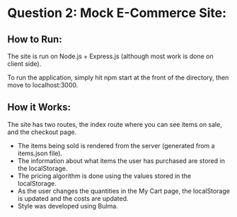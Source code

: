 # Question 2: Mock E-Commerce Site:

## How to Run:
The site is run on Node.js + Express.js (although most work is done on client side).

To run the application, simply hit npm start at the front of the directory, then move to localhost:3000.

## How it Works:
The site has two routes, the index route where you can see items on sale, and the checkout page.

- The items being sold is rendered from the server (generated from a items.json file).
- The information about what items the user has purchased are stored in the localStorage.
- The pricing algorithm is done using the values stored in the localStorage.
- As the user changes the quantities in the My Cart page, the localStorage is updated and the costs are updated.
- Style was developed using Bulma.